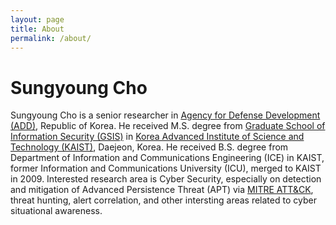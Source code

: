 ```yaml
---
layout: page
title: About
permalink: /about/
---
```


# Sungyoung Cho

Sungyoung Cho is a senior researcher in [Agency for Defense Development (ADD)](http://www.add.re.kr), Republic of Korea.
He received M.S. degree from [Graduate School of Information Security (GSIS)](http://gsis.kaist.ac.kr) in [Korea Advanced Institute of Science and Technology (KAIST)](http://www.kaist.ac.kr), Daejeon, Korea. 
He received B.S. degree from Department of Information and Communications Engineering (ICE) in KAIST, former Information and Communications University (ICU), merged to KAIST in 2009.
Interested research area is Cyber Security, especially on detection and mitigation of Advanced Persistence Threat (APT) via [MITRE ATT&CK](https://attack.mitre.org), threat hunting, alert correlation, and other intersting areas related to cyber situational awareness.